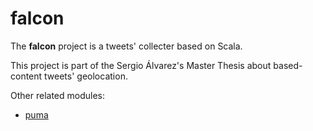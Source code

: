 falcon
======

The **falcon** project is a tweets' collecter based on Scala.

This project is part of the Sergio Álvarez's Master Thesis about based-content tweets' geolocation.

Other related modules:

+ [puma](https://github.com/sergio-alvarez/puma)
